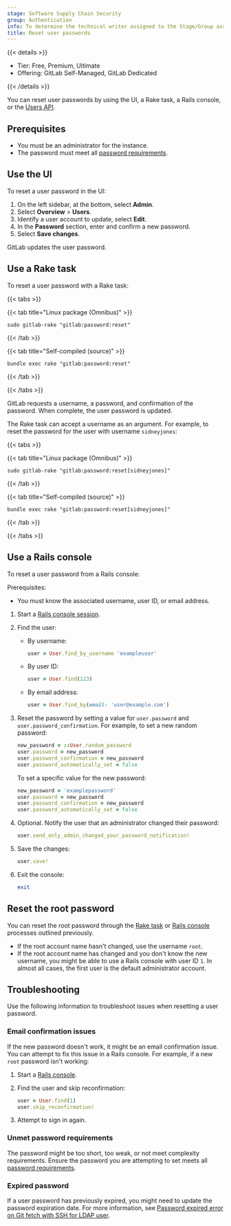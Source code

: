 ```yaml
---
stage: Software Supply Chain Security
group: Authentication
info: To determine the technical writer assigned to the Stage/Group associated with this page, see https://handbook.gitlab.com/handbook/product/ux/technical-writing/#assignments
title: Reset user passwords
---
```


{{< details >}}

- Tier: Free, Premium, Ultimate
- Offering: GitLab Self-Managed, GitLab Dedicated

{{< /details >}}

You can reset user passwords by using the UI, a Rake task, a Rails console, or the
[Users API](../api/users.md#modify-a-user).

## Prerequisites

- You must be an administrator for the instance.
- The password must meet all [password requirements](../user/profile/user_passwords.md#password-requirements).

## Use the UI

To reset a user password in the UI:

1. On the left sidebar, at the bottom, select **Admin**.
1. Select **Overview** > **Users**.
1. Identify a user account to update, select **Edit**.
1. In the **Password** section, enter and confirm a new password.
1. Select **Save changes**.

GitLab updates the user password.

## Use a Rake task

To reset a user password with a Rake task:

{{< tabs >}}

{{< tab title="Linux package (Omnibus)" >}}

```shell
sudo gitlab-rake "gitlab:password:reset"
```

{{< /tab >}}

{{< tab title="Self-compiled (source)" >}}

```shell
bundle exec rake "gitlab:password:reset"
```

{{< /tab >}}

{{< /tabs >}}

GitLab requests a username, a password, and confirmation of the password. When complete, the user password is updated.

The Rake task can accept a username as an argument. For example, to reset the password for the user with username
`sidneyjones`:

{{< tabs >}}

{{< tab title="Linux package (Omnibus)" >}}

  ```shell
  sudo gitlab-rake "gitlab:password:reset[sidneyjones]"
  ```

{{< /tab >}}

{{< tab title="Self-compiled (source)" >}}

  ```shell
  bundle exec rake "gitlab:password:reset[sidneyjones]"
  ```

{{< /tab >}}

{{< /tabs >}}

## Use a Rails console

To reset a user password from a Rails console:

Prerequisites:

- You must know the associated username, user ID, or email address.

1. Start a [Rails console session](../administration/operations/rails_console.md#starting-a-rails-console-session).
1. Find the user:

   - By username:

     ```ruby
     user = User.find_by_username 'exampleuser'
     ```

   - By user ID:

     ```ruby
     user = User.find(123)
     ```

   - By email address:

     ```ruby
     user = User.find_by(email: 'user@example.com')
     ```

1. Reset the password by setting a value for `user.password` and `user.password_confirmation`. For example, to set a new random
   password:

   ```ruby
   new_password = ::User.random_password
   user.password = new_password
   user.password_confirmation = new_password
   user.password_automatically_set = false
   ```

   To set a specific value for the new password:

   ```ruby
   new_password = 'examplepassword'
   user.password = new_password
   user.password_confirmation = new_password
   user.password_automatically_set = false
   ```

1. Optional. Notify the user that an administrator changed their password:

   ```ruby
   user.send_only_admin_changed_your_password_notification!
   ```

1. Save the changes:

   ```ruby
   user.save!
   ```

1. Exit the console:

   ```ruby
   exit
   ```

## Reset the root password

You can reset the root password through the [Rake task](#use-a-rake-task) or [Rails console](#use-a-rails-console) processes outlined previously.

- If the root account name hasn't changed, use the username `root`.
- If the root account name has changed and you don't know the new username,
  you might be able to use a Rails console with user ID `1`. In almost all
  cases, the first user is the default administrator account.

## Troubleshooting

Use the following information to troubleshoot issues when resetting a
user password.

### Email confirmation issues

If the new password doesn't work, it might be an email confirmation issue. You can
attempt to fix this issue in a Rails console. For example, if a new `root` password isn't working:

1. Start a [Rails console](../administration/operations/rails_console.md).
1. Find the user and skip reconfirmation:

   ```ruby
   user = User.find(1)
   user.skip_reconfirmation!
   ```

1. Attempt to sign in again.

### Unmet password requirements

The password might be too short, too weak, or not meet complexity
requirements. Ensure the password you are attempting to set meets all
[password requirements](../user/profile/user_passwords.md#password-requirements).

### Expired password

If a user password has previously expired, you might need to update the password expiration date. For more information, see [Password expired error on Git fetch with SSH for LDAP user](../topics/git/troubleshooting_git.md#your-password-expired-error-on-git-fetch-with-ssh-for-ldap-user).
